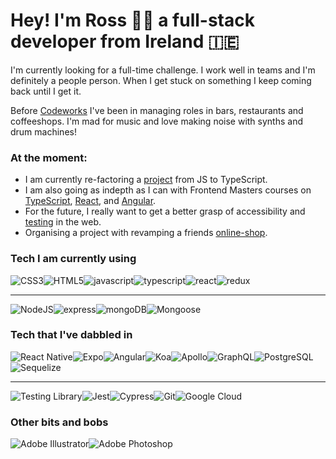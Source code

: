 # Hey! I'm Ross 🤟🏻 a full-stack developer from Ireland 🇮🇪

I'm currently looking for a full-time challenge. 
I work well in teams and I'm definitely a people person.
When I get stuck on something I keep coming back until I get it.

Before [Codeworks](https://codeworks.me/software-engineering-bootcamp/) I've been in managing roles in bars, restaurants and coffeeshops.
I'm mad for music and love making noise with synths and drum machines!



### At the moment:

* I am currently re-factoring a [project](https://github.com/RossCurry/DiMoMe---client) from JS to TypeScript.
* I am also going as indepth as I can with Frontend Masters courses on [TypeScript](https://frontendmasters.com/courses/typescript-v2/), [React](https://frontendmasters.com/courses/intermediate-react-v3/), and [Angular](https://frontendmasters.com/courses/angular-9/).
* For the future, I really want to get a better grasp of accessibility and [testing](https://kentcdodds.com/blog/) in the web.
* Organising a project with revamping a friends [online-shop](https://www.thisisfaraday.com/).



### Tech I am currently using

<img alt="CSS3" src="https://img.shields.io/badge/-CSS3-1572B6?logo=css3&logoColor=white&style=for-the-badge"><img alt="HTML5" src="https://img.shields.io/badge/-HTML5-E34F26?logo=html5&logoColor=white&style=for-the-badge"><img alt="javascript" src="https://img.shields.io/badge/-JavaScript-F7DF1E?logo=javascript&logoColor=white&style=for-the-badge"><img alt="typescript" src="https://img.shields.io/badge/-Typescript-3178C6?logo=typescript&logoColor=white&style=for-the-badge"><img alt="react" src="https://img.shields.io/badge/-React%20JS-61DAFB?logo=react&logoColor=white&style=for-the-badge"><img alt="redux" src="https://img.shields.io/badge/-Redux%20ToolKit-764ABC?logo=redux&logoColor=white&style=for-the-badge">
<hr>

<img alt="NodeJS" src="https://img.shields.io/badge/-Node.js-339933?logo=node-dot-js&logoColor=white&style=for-the-badge"><img alt="express" src="https://img.shields.io/badge/-Express-000000?logo=express&logoColor=white&style=for-the-badge"><img alt="mongoDB" src="https://img.shields.io/badge/-MongoDB-47A248?logo=mongoDB&logoColor=white&style=for-the-badge"><img alt="Mongoose" src="https://img.shields.io/badge/-Mongoose-880000?logoColor=white&style=for-the-badge">


### Tech that I've dabbled in

<img alt="React Native" src="https://img.shields.io/badge/-React%20Native-61DAFB?logo=react&logoColor=white&style=for-the-badge"><img alt="Expo" src="https://img.shields.io/badge/-Expo-000020?logo=expo&logoColor=white&style=for-the-badge"><img alt="Angular" src="https://img.shields.io/badge/-Angular-DD0031?logo=angular&logoColor=white&style=for-the-badge"><img alt="Koa" src="https://img.shields.io/badge/-Koa-FDFDFD?style=for-the-badge"><img alt="Apollo" src="https://img.shields.io/badge/-Apollo-311C87?logo=apollo-graphql&logoColor=white&style=for-the-badge"><img alt="GraphQL" src="https://img.shields.io/badge/-GraphQL-E434AA?logo=graphql&logoColor=white&style=for-the-badge"><img alt="PostgreSQL" src="https://img.shields.io/badge/-PostgreSQL-336791?logo=postgresql&logoColor=white&style=for-the-badge"><img alt="Sequelize" src="https://img.shields.io/badge/-Sequelize-FDFDFD?logoColor=black&style=for-the-badge">
<hr>

<img alt="Testing Library" src="https://img.shields.io/badge/-Testing%20Library-E33332?logo=testing-library&logoColor=white&style=for-the-badge"><img alt="Jest" src="https://img.shields.io/badge/-Jest-C21325?logo=jest&logoColor=white&style=for-the-badge"><img alt="Cypress" src="https://img.shields.io/badge/-Cypress-17202C?logo=cypress&logoColor=white&style=for-the-badge"><img alt="Git" src="https://img.shields.io/badge/-Git-F05032?logo=git&logoColor=white&style=for-the-badge"><img alt="Google Cloud" src="https://img.shields.io/badge/-Google%20Cloud-4285F4?logo=google-cloud&logoColor=white&style=for-the-badge">


### Other bits and bobs

<img alt="Adobe Illustrator" src="https://img.shields.io/badge/-Adobe%20Illustrator-FF9A00?logo=adobe-illustrator&logoColor=black&style=for-the-badge"><img alt="Adobe Photoshop" src="https://img.shields.io/badge/-Adobe%20Photoshop-31A8FF?logo=adobe-illustrator&logoColor=black&style=for-the-badge">

